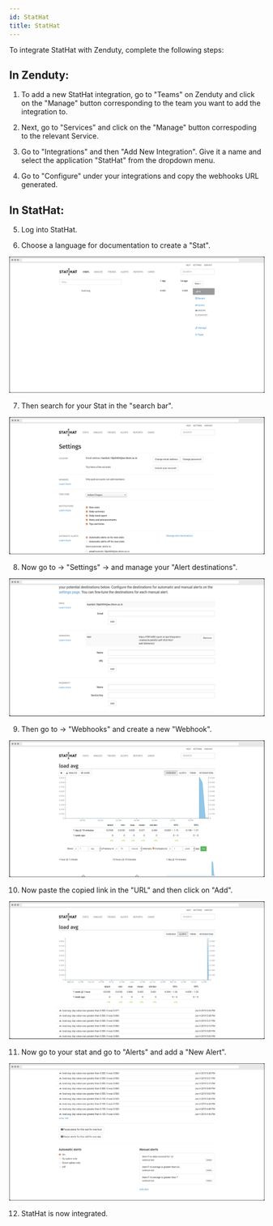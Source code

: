 ```yaml
---
id: StatHat
title: StatHat 
---
```

 To integrate StatHat with Zenduty, complete the following steps:

## In Zenduty:

1. To add a new StatHat integration, go to "Teams" on Zenduty and click on the "Manage" button corresponding to the team you want to add the integration to.

2. Next, go to "Services" and click on the "Manage" button correspoding to the relevant Service.

3. Go to "Integrations" and then "Add New Integration". Give it a name and select the application "StatHat" from the dropdown menu.

4. Go to "Configure" under your integrations and copy the webhooks URL generated. 

## In StatHat: 

5. Log into StatHat.

6. Choose a language for documentation to create a "Stat".

![](/img/Integrations/StatHat/1.png)

7. Then search for your Stat in the "search bar".

![](/img/Integrations/StatHat/2.png)

8. Now go to -> "Settings" -> and manage your "Alert destinations".

![](/img/Integrations/StatHat/3.png)

9. Then go to -> "Webhooks" and create a new "Webhook".

![](/img/Integrations/StatHat/4.png)

10. Now paste the copied link in the "URL" and then click on "Add".

![](/img/Integrations/StatHat/5.png)

11. Now go to your stat and go to "Alerts" and add a "New Alert".

![](/img/Integrations/StatHat/6.png)

12. StatHat is now integrated. 
